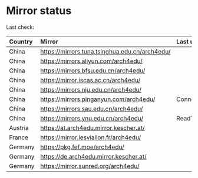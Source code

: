 <script src="./time.js"></script>
# Mirror status
Last check: <script type="text/javascript">localize(1675960111.0952008);</script>

|Country|Mirror|Last update|
|:------|:-----|:----------|
|China|https://mirrors.tuna.tsinghua.edu.cn/arch4edu/|<script type="text/javascript">localize(1675924568);</script>|
|China|https://mirrors.aliyun.com/arch4edu/|<script type="text/javascript">localize(1675881169);</script>|
|China|https://mirrors.bfsu.edu.cn/arch4edu/|<script type="text/javascript">localize(1675924568);</script>|
|China|https://mirror.iscas.ac.cn/arch4edu/|<script type="text/javascript">localize(1675924568);</script>|
|China|https://mirrors.nju.edu.cn/arch4edu/|<script type="text/javascript">localize(1675924568);</script>|
|China|https://mirrors.pinganyun.com/arch4edu/|ConnectionError|
|China|https://mirrors.sau.edu.cn/arch4edu/|<script type="text/javascript">localize(1673850842);</script>|
|China|https://mirrors.ynu.edu.cn/arch4edu/|ReadTimeout|
|Austria|https://at.arch4edu.mirror.kescher.at/|<script type="text/javascript">localize(1675924568);</script>|
|France|https://mirror.lesviallon.fr/arch4edu/|<script type="text/javascript">localize(1675708418);</script>|
|Germany|https://pkg.fef.moe/arch4edu/|<script type="text/javascript">localize(1675924568);</script>|
|Germany|https://de.arch4edu.mirror.kescher.at/|<script type="text/javascript">localize(1675924568);</script>|
|Germany|https://mirror.sunred.org/arch4edu/|<script type="text/javascript">localize(1675924568);</script>|

<script src="./tablefilter/tablefilter.js"></script>
<script src="./table.js"></script>